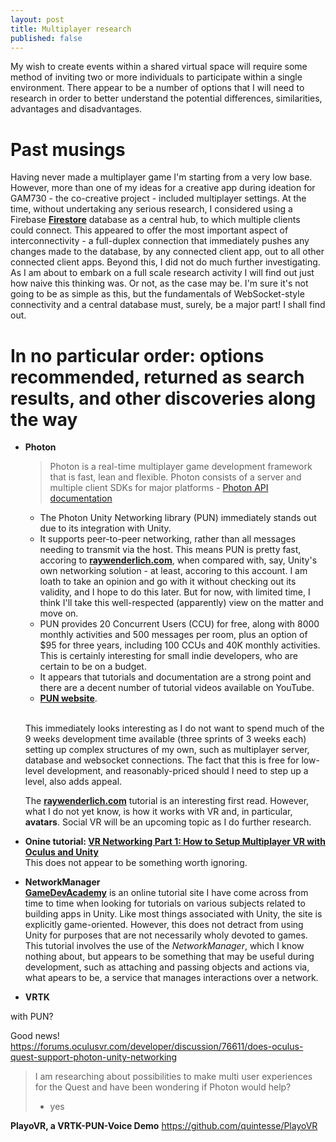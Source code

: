 ```yaml
---
layout: post
title: Multiplayer research
published: false
---
```


My wish to create events within a shared virtual space will require some method of inviting two or more individuals to participate within a single environment. There appear to be a number of options that I will need to research in order to better understand the potential differences, similarities, advantages and disadvantages.

# Past musings

Having never made a multiplayer game I'm starting from a very low base. However, more than one of my ideas for a creative app during ideation for GAM730 - the co-creative project - included multiplayer settings. At the time, without undertaking any serious research, I considered using a Firebase **[Firestore](https://firebase.google.com/docs/firestore)** database as a central hub, to which multiple clients could connect. This appeared to offer the most important aspect of interconnectivity - a full-duplex connection that immediately pushes any changes made to the database, by any connected client app, out to all other connected client apps. Beyond this, I did not do much further investigating. As I am about to embark on a full scale research activity I will find out just how naive this thinking was. Or not, as the case may be. I'm sure it's not going to be as simple as this, but the fundamentals of WebSocket-style connectivity and a central database must, surely, be a major part! I shall find out.

# In no particular order: options recommended, returned as search results, and other discoveries along the way

* **Photon**
  
  >Photon is a real-time multiplayer game development framework that is fast, lean and flexible. Photon consists of a server and multiple client SDKs for major platforms - [Photon API documentation](https://doc-api.photonengine.com/en/pun/v2/)

  * The Photon Unity Networking library (PUN) immediately stands out due to its integration with Unity.
  * It supports peer-to-peer networking, rather than all messages needing to transmit via the host. This means PUN is pretty fast, accoring to **[raywenderlich.com](https://www.raywenderlich.com/1142814-introduction-to-multiplayer-games-with-unity-and-photon)**, when compared with, say, Unity's own networking solution - at least, accoring to this account. I am loath to take an opinion and go with it without checking out its validity, and I hope to do this later. But for now, with limited time, I think I'll take this well-respected (apparently) view on the matter and move on.
  * PUN provides 20 Concurrent Users (CCU) for free, along with 8000 monthly activities and 500 messages per room, plus an option of $95 for three years, including 100 CCUs and 40K monthly activities. This is certainly interesting for small indie developers, who are certain to be on a budget.
  * It appears that tutorials and documentation are a strong point and there are a decent number of tutorial videos available on YouTube.
  * **[PUN website](https://www.photonengine.com/en-US/PUN)**.
  <br><br>

  This immediately looks interesting as I do not want to spend much of the 9 weeks development time available (three sprints of 3 weeks each) setting up complex structures of my own, such as multiplayer server, database and websocket connections. The fact that this is free for low-level development, and reasonably-priced should I need to step up a level, also adds appeal. 


  The **[raywenderlich.com](https://www.raywenderlich.com/1142814-introduction-to-multiplayer-games-with-unity-and-photon)** tutorial is an interesting first read. However, what I do not yet know, is how it works with VR and, in particular, **avatars**. Social VR will be an upcoming topic as I do further research.

* **Onine tutorial: [VR Networking Part 1: How to Setup Multiplayer VR with Oculus and Unity](https://www.youtube.com/watch?v=yRvfLLTkIXM)** <br>
  This does not appear to be something worth ignoring. 

* **NetworkManager**<br>
  **[GameDevAcademy](https://gamedevacademy.org/how-to-create-a-multiplayer-game-in-unity/)** is an online tutorial site I have come across from time to time when looking for tutorials on various subjects related to building apps in Unity. Like most things associated with Unity, the site is explicitly game-oriented. However, this does not detract from using Unity for purposes that are not necessarily wholy devoted to games. This tutorial involves the use of the _NetworkManager_, which I know nothing about, but appears to be something that may be useful during development, such as attaching and passing objects and actions via, what apears to be, a service that manages interactions over a network.

* **VRTK**<br>

with PUN?

Good news!<br>
https://forums.oculusvr.com/developer/discussion/76611/does-oculus-quest-support-photon-unity-networking
>I am researching about possibilities to make multi user experiences for the Quest and have been wondering if Photon would help?
> - yes

**PlayoVR, a VRTK-PUN-Voice Demo**
https://github.com/quintesse/PlayoVR





